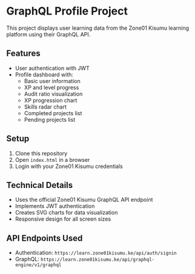 # GraphQL Profile Project

This project displays user learning data from the Zone01 Kisumu learning platform using their GraphQL API.

## Features

- User authentication with JWT
- Profile dashboard with:
  - Basic user information
  - XP and level progress
  - Audit ratio visualization
  - XP progression chart
  - Skills radar chart
  - Completed projects list
  - Pending projects list

## Setup

1. Clone this repository
2. Open `index.html` in a browser
3. Login with your Zone01 Kisumu credentials

## Technical Details

- Uses the official Zone01 Kisumu GraphQL API endpoint
- Implements JWT authentication
- Creates SVG charts for data visualization
- Responsive design for all screen sizes

## API Endpoints Used

- Authentication: `https://learn.zone01kisumu.ke/api/auth/signin`
- GraphQL: `https://learn.zone01kisumu.ke/api/graphql-engine/v1/graphql`